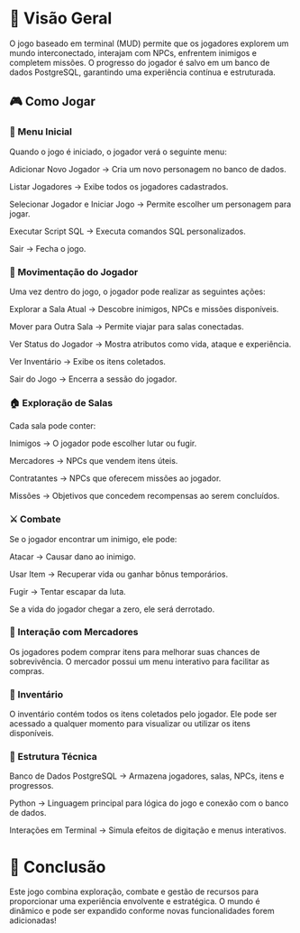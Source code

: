 # 📌 Visão Geral

O jogo baseado em terminal (MUD) permite que os jogadores explorem um mundo interconectado, interajam com NPCs, enfrentem inimigos e completem missões. O progresso do jogador é salvo em um banco de dados PostgreSQL, garantindo uma experiência contínua e estruturada.

## 🎮 Como Jogar

### 📜 Menu Inicial

Quando o jogo é iniciado, o jogador verá o seguinte menu:

Adicionar Novo Jogador → Cria um novo personagem no banco de dados.

Listar Jogadores → Exibe todos os jogadores cadastrados.

Selecionar Jogador e Iniciar Jogo → Permite escolher um personagem para jogar.

Executar Script SQL → Executa comandos SQL personalizados.

Sair → Fecha o jogo.

### 🚶 Movimentação do Jogador

Uma vez dentro do jogo, o jogador pode realizar as seguintes ações:

Explorar a Sala Atual → Descobre inimigos, NPCs e missões disponíveis.

Mover para Outra Sala → Permite viajar para salas conectadas.

Ver Status do Jogador → Mostra atributos como vida, ataque e experiência.

Ver Inventário → Exibe os itens coletados.

Sair do Jogo → Encerra a sessão do jogador.

### 🏠 Exploração de Salas

Cada sala pode conter:

Inimigos → O jogador pode escolher lutar ou fugir.

Mercadores → NPCs que vendem itens úteis.

Contratantes → NPCs que oferecem missões ao jogador.

Missões → Objetivos que concedem recompensas ao serem concluídos.

### ⚔️ Combate

Se o jogador encontrar um inimigo, ele pode:

Atacar → Causar dano ao inimigo.

Usar Item → Recuperar vida ou ganhar bônus temporários.

Fugir → Tentar escapar da luta.

Se a vida do jogador chegar a zero, ele será derrotado.

### 🛒 Interação com Mercadores

Os jogadores podem comprar itens para melhorar suas chances de sobrevivência. O mercador possui um menu interativo para facilitar as compras.

### 🎒 Inventário

O inventário contém todos os itens coletados pelo jogador. Ele pode ser acessado a qualquer momento para visualizar ou utilizar os itens disponíveis.

### 🔧 Estrutura Técnica

Banco de Dados PostgreSQL → Armazena jogadores, salas, NPCs, itens e progressos.

Python → Linguagem principal para lógica do jogo e conexão com o banco de dados.

Interações em Terminal → Simula efeitos de digitação e menus interativos.

# 🚀 Conclusão

Este jogo combina exploração, combate e gestão de recursos para proporcionar uma experiência envolvente e estratégica. O mundo é dinâmico e pode ser expandido conforme novas funcionalidades forem adicionadas!